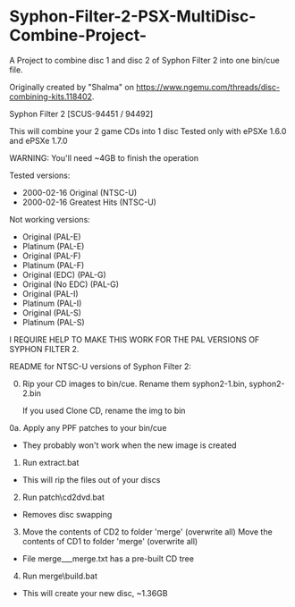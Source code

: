 # Syphon-Filter-2-PSX-MultiDisc-Combine-Project-
A Project to combine disc 1 and disc 2 of Syphon Filter 2 into one bin/cue file.

Originally created by "Shalma" on https://www.ngemu.com/threads/disc-combining-kits.118402.

Syphon Filter 2 [SCUS-94451 / 94492]

This will combine your 2 game CDs into 1 disc
Tested only with ePSXe 1.6.0 and ePSXe 1.7.0

WARNING:
You'll need ~4GB to finish the operation

Tested versions:
- 2000-02-16  Original (NTSC-U)
- 2000-02-16  Greatest Hits (NTSC-U)
  
Not working versions:
- Original  (PAL-E)
- Platinum  (PAL-E)
- Original  (PAL-F)
- Platinum  (PAL-F)
- Original (EDC) (PAL-G)
- Original (No EDC) (PAL-G)
- Original  (PAL-I)
- Platinum  (PAL-I)
- Original  (PAL-S)
- Platinum  (PAL-S)

I REQUIRE HELP TO MAKE THIS WORK FOR THE PAL VERSIONS OF SYPHON FILTER 2.

README for NTSC-U versions of Syphon Filter 2:

0. Rip your CD images to bin/cue.
   Rename them syphon2-1.bin, syphon2-2.bin

   If you used Clone CD, rename the img to bin

0a. Apply any PPF patches to your bin/cue
- They probably won't work when the new image is created

1. Run extract.bat
- This will rip the files out of your discs

2. Run patch\cd2dvd.bat
- Removes disc swapping

3. Move the contents of CD2 to folder 'merge' (overwrite all)
   Move the contents of CD1 to folder 'merge' (overwrite all)
- File merge\___merge.txt has a pre-built CD tree

4. Run merge\build.bat
- This will create your new disc, ~1.36GB
